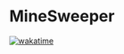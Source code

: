 # MineSweeper
[![wakatime](https://wakatime.com/badge/user/a381f7d8-18fa-4772-9aa0-ab9ca63cab2f/project/8342b58a-9873-40ab-aaf5-b87aaa36d260.svg)](https://wakatime.com/badge/user/a381f7d8-18fa-4772-9aa0-ab9ca63cab2f/project/8342b58a-9873-40ab-aaf5-b87aaa36d260)
